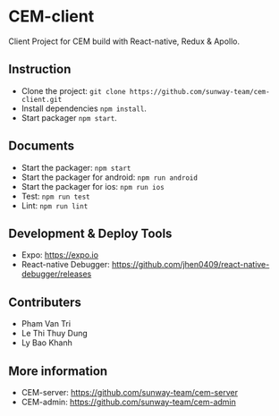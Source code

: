 # CEM-client

Client Project for CEM build with React-native, Redux & Apollo.

## Instruction

- Clone the project: `git clone https://github.com/sunway-team/cem-client.git`
- Install dependencies `npm install`.
- Start packager `npm start`.

## Documents

- Start the packager: `npm start`
- Start the packager for android: `npm run android`
- Start the packager for ios: `npm run ios`
- Test: `npm run test`
- Lint: `npm run lint`

## Development & Deploy Tools

- Expo: https://expo.io
- React-native Debugger: https://github.com/jhen0409/react-native-debugger/releases

## Contributers

- Pham Van Tri
- Le Thi Thuy Dung
- Ly Bao Khanh

## More information

- CEM-server: https://github.com/sunway-team/cem-server
- CEM-admin: https://github.com/sunway-team/cem-admin
